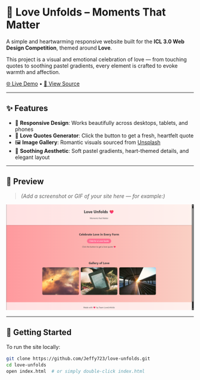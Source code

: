 # 💖 Love Unfolds – Moments That Matter

A simple and heartwarming responsive website built for the **ICL 3.0 Web Design Competition**, themed around **Love**.

This project is a visual and emotional celebration of love — from touching quotes to soothing pastel gradients, every element is crafted to evoke warmth and affection.  

[🌐 Live Demo](https://Jeffy723.github.io/love-unfolds/) • [📁 View Source](https://github.com/Jeffy723/love-unfolds)

---

## ✨ Features

- 📱 **Responsive Design**: Works beautifully across desktops, tablets, and phones  
- 💬 **Love Quotes Generator**: Click the button to get a fresh, heartfelt quote  
- 🖼️ **Image Gallery**: Romantic visuals sourced from [Unsplash](https://unsplash.com/)  
- 🎨 **Soothing Aesthetic**: Soft pastel gradients, heart-themed details, and elegant layout

---

## 📸 Preview

> *(Add a screenshot or GIF of your site here — for example:)*

![Screenshot of Love Unfolds Website](assets/preview.png)

---

## 🚀 Getting Started

To run the site locally:

```bash
git clone https://github.com/Jeffy723/love-unfolds.git
cd love-unfolds
open index.html  # or simply double-click index.html
